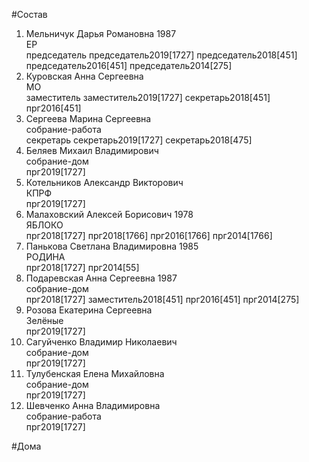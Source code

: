 #Состав  
1. Мельничук Дарья Романовна 1987  
    ЕР  
    председатель председатель2019[1727] председатель2018[451] председатель2016[451] председатель2014[275]  
2. Куровская Анна Сергеевна  
    МО  
    заместитель заместитель2019[1727] секретарь2018[451] прг2016[451]  
3. Сергеева Марина Сергеевна  
    собрание-работа  
    секретарь секретарь2019[1727] секретарь2018[475]  
4. Беляев Михаил Владимирович  
    собрание-дом  
    прг2019[1727]  
5. Котельников Александр Викторович  
    КПРФ  
    прг2019[1727]  
6. Малаховский Алексей Борисович 1978  
    ЯБЛОКО  
    прг2018[1727] прг2018[1766] прг2016[1766] прг2014[1766]  
7. Панькова Светлана Владимировна 1985  
    РОДИНА  
    прг2018[1727] прг2014[55]  
8. Подаревская Анна Сергеевна 1987  
    собрание-дом  
    прг2018[1727] заместитель2018[451] прг2016[451] прг2014[275]  
9. Розова Екатерина Сергеевна  
    Зелёные  
    прг2019[1727]  
10. Сагуйченко Владимир Николаевич  
    собрание-дом  
    прг2019[1727]  
11. Тулубенская Елена Михайловна  
    собрание-дом  
    прг2019[1727]  
12. Шевченко Анна Владимировна  
    собрание-работа  
    прг2019[1727]  

#Дома  
